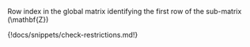 Row index in the global matrix identifying the first row of the sub-matrix \(\mathbf{Z}\)

{!docs/snippets/check-restrictions.md!}

